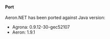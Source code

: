 #### Port
Aeron.NET has been ported against Java version:
- Agrona: 0.9.12-30-gec52107
- Aeron:  1.9.1
